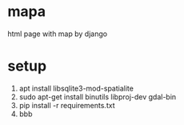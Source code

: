 # mapa
html page with map by django

# setup
  1. apt install libsqlite3-mod-spatialite
  2. sudo apt-get install binutils libproj-dev gdal-bin
  2. pip install -r requirements.txt
  2. bbb
